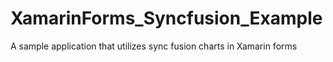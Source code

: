 # XamarinForms_Syncfusion_Example
A sample application that utilizes sync fusion charts in Xamarin forms 
